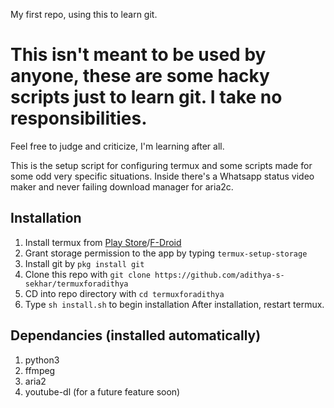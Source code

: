 My first repo, using this to learn git.

# This isn't meant to be used by anyone, these are some hacky scripts just to learn git. I take no responsibilities.
Feel free to judge and criticize, I'm learning after all.

This is the setup script for configuring termux and some scripts made for some odd very specific situations. 
Inside there's a Whatsapp status video maker and never failing download manager for aria2c.

## Installation

1. Install termux from [Play Store](https://play.google.com/store/apps/details?id=com.termux)/[F-Droid](https://f-droid.org/en/packages/com.termux/)
2. Grant storage permission to the app by typing `termux-setup-storage`
3. Install git by `pkg install git`
4. Clone this repo with `git clone https://github.com/adithya-s-sekhar/termuxforadithya`
5. CD into repo directory with `cd termuxforadithya`
6. Type `sh install.sh` to begin installation
 After installation, restart termux.
 
## Dependancies (installed automatically)

1. python3
2. ffmpeg
3. aria2
4. youtube-dl (for a future feature soon)
